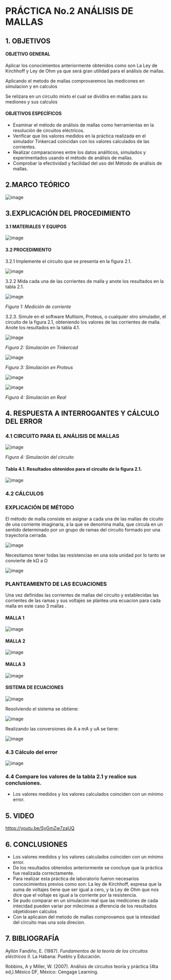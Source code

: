 # PRÁCTICA No.2  ANÁLISIS DE MALLAS

## 1. OBJETIVOS
 
#### OBJETIVO GENERAL
 Aplicar los conocimientos anteriormente obtenidos como son La Ley de Kirchhoff y Ley de Ohm ya que será gran utilidad para el análisis de mallas.

Aplicando el metodo de mallas comprovaremos las medicones en simulacion y en calculos

Se relizara en un circuito mixto el cual se dividira en mallas para su mediones y sus calculos 
 
#### OBJETIVOS ESPECÍFICOS

- Examinar el método de análisis de mallas como herramientas en la resolución de circuitos eléctricos.
- Verificar que los valores medidos en la práctica realizada en el simulador Tinkercad coincidan con los valores calculados de las corrientes.
- Realizar comparaciones entre los datos análiticos, simulados y experimentados usando  el método de análisis de mallas.
- Comprobar la efectividad y facilidad del uso del Método de análisis de mallas.

## 2.MARCO TEÓRICO

![image](https://user-images.githubusercontent.com/84431598/121991018-6b90af80-cd64-11eb-921f-d55528170504.png)


## 3.EXPLICACIÓN DEL PROCEDIMIENTO

#### 3.1 MATERIALES Y EQUIPOS

![image](https://user-images.githubusercontent.com/84431598/121798020-7bd04f80-cbe9-11eb-8628-5a9bead606fe.png)

#### 3.2 PROCEDIMIENTO

3.2.1 Implemente el circuito que se presenta en la figura 2.1.

![image](https://user-images.githubusercontent.com/84425276/121952618-1b90f900-cd22-11eb-931f-57f9e7eb01d9.png)

3.2.2 Mida cada una de las corrientes de malla y anote los resultados en la tabla 2.1.

![image](https://user-images.githubusercontent.com/84425276/121957209-b809ca00-cd27-11eb-961c-fdf08ddddca7.png)

   *Figura 1: Medición de corriente*

3.2.3. Simule en el software Multisim, Proteus, o cualquier otro simulador, el circuito de la figura 2.1, obteniendo los valores de las corrientes de malla. Anote los resultados en la tabla 4.1.

![image](https://user-images.githubusercontent.com/84425276/121957542-29497d00-cd28-11eb-9116-dbd14905d205.png)

   *Figura 2: Simulación en Tinkercad*
   
  ![image](https://user-images.githubusercontent.com/84431598/121991203-d641eb00-cd64-11eb-9f46-dd6cd81f218e.png)
 
   *Figura 3: Simulación en Proteus*

![image](https://user-images.githubusercontent.com/84458025/122090305-3ff5df80-cdcd-11eb-92f2-6bf0799078d1.png)

![image](https://user-images.githubusercontent.com/84458025/122090306-3ff5df80-cdcd-11eb-9990-042c158ea247.png)


   *Figura 4: Simulación en Real*
## 4. RESPUESTA A INTERROGANTES Y CÁLCULO DEL ERROR

### 4.1  CIRCUITO PARA EL ANÁLISIS DE MALLAS

![image](https://user-images.githubusercontent.com/84425276/121957762-76c5ea00-cd28-11eb-8804-1bf1666ef45f.png)

   *Figura 4: Simulación del circuito*

#### Tabla 4.1. Resultados obtenidos para el circuito de la figura 2.1.

![image](https://user-images.githubusercontent.com/84425276/121964481-3ae35280-cd31-11eb-9fbe-612a3e8b532a.png)

### 4.2 CÁLCULOS

###  EXPLICACIÓN DE MÉTODO

El método de malla consiste en asignar a cada una de las mallas de cicuito de una corriente imaginaria, a la que se denomina malla, que circula en un sentido determinado por un grupo de ramas del circuito formado por una trayectoria cerrada.

![image](https://user-images.githubusercontent.com/84431598/121816961-486ede80-cc44-11eb-9b08-0df856f0c89e.png)

Necesitamos tener todas las resistencias en una sola unidad por lo tanto se convierte de kΩ a Ω

![image](https://user-images.githubusercontent.com/84431598/121819894-47927880-cc55-11eb-8897-e7b227ff3c1a.png)


### PLANTEAMIENTO DE LAS ECUACIONES
Una  vez definidas las corrientes  de mallas del circuito y establecidas las corrientes de las ramas y sus voltajes se plantea una ecuacion para cada malla en este caso 3 mallas .

####  MALLA 1

![image](https://user-images.githubusercontent.com/84431598/121819718-3bf28200-cc54-11eb-9dab-6b1ac748e11a.png)


#### MALLA 2

![image](https://user-images.githubusercontent.com/84431598/121819612-a9ea7980-cc53-11eb-9dd2-d016625ccc88.png)

#### MALLA 3

![image](https://user-images.githubusercontent.com/84431598/121819563-66900b00-cc53-11eb-91c1-bd9db345559c.png)


#### SISTEMA DE ECUACIONES

![image](https://user-images.githubusercontent.com/84431598/121819451-bfab6f00-cc52-11eb-9ed1-a90c050ecc3d.png)

Resolviendo el sistema se obtiene:

![image](https://user-images.githubusercontent.com/84431598/121822151-1d47b780-cc63-11eb-849b-fb2bd51833aa.png)

Realizando las conversiones de A a mA y uA se tiene:

![image](https://user-images.githubusercontent.com/84431598/121822410-94318000-cc64-11eb-888a-9bf9d072e076.png)

### 4.3 Cálculo del error

![image](https://user-images.githubusercontent.com/84425276/121963343-96acdc00-cd2f-11eb-992f-bbe0c48ba140.png)

### 4.4 Compare los valores de la tabla 2.1 y realice sus conclusiones.

- Los valores medidos y los valores calculados coinciden con un mínimo error.

## 5. VIDEO


https://youtu.be/SyGmZw7zaUQ


## 6. CONCLUSIONES

- Los valores medidos y los valores calculados coinciden con un mínimo error.
- De los resultados obtenidos anteriormente se concluye que la práctica fue realizada correctamente.
- Para realizar esta práctica de laboratorio fueron necesarios concocimientos previos como son: La ley de Kirchhoff, expresa que la suma de voltajes tiene que ser igual a cero, y la Ley de Ohm  que nos dice que el voltaje es igual a la corriente por la resistencia.
- Se pudo comparar en un simulacion real que las medicones de cada intecidad  pueden variar por milecimas a dferencia de los resultados objetidosen calculos 
- Con la aplicaion del metodo de mallas comprovamos que la intesidad del circuito mas una sola direcion.

## 7. BIBLIOGRAFÍA

Ayllón Fandiño, E. (1987). *Fundamentos de la teoría de los circuitos eléctricos II.* La Habana: Pueblo y Educación.

Robbins, A y Miller, W. (2007). Análisis de circuitos teoría y práctica (4ta ed,).México DF, México: Cengage Learning.



